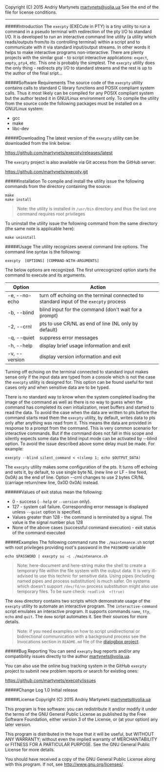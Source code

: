 Copyright (C) 2015 Andriy Martynets <martynets@volia.ua>
See the end of the file for license conditions.

-------------------------------------------------------------------------------

#####Introduction
The `execpty` (EXECute in PTY) is a tiny utility to run a command in a pseudo terminal with redirection of the pty I/O to standard I/O. It is developed to run an interactive command line utility (a utility which reads/outputs from/to its controlling terminal) within a script and to communicate with it via standard input/output streams. In other words it helps to make interactive programs non-interactive.
There are plenty projects with the similar goal - to script interactive applications: `expect`, `empty`, `pty4`, etc. This one is probably the simplest. The `execpty` utility does the only thing - redirects pty I/O to standard streams and the rest is up to the author of the final sript...

#####Software Requirements
The source code of the `execpty` utility contains calls to standard C library functions and POSIX compliant system calls. Thus it most likely can be compiled for any POSIX compliant system but the author tested it in GNU/Linux environment only.
To compile the utility from the source code the following packages must be installed on a GNU/Linux system:
- gcc
- make
- libc-dev

#####Downloading
The latest version of the `execpty` utility can be downloaded from the link below:

https://github.com/martynets/execpty/releases/latest

The `execpty` project is also available via Git access from the GitHub server:

https://github.com/martynets/execpty.git

#####Installation
To compile and install the utility issue the following commands from the directory containing the source:
```
make
make install
```
> Note: the utility is installed in `/usr/bin` directory and thus the last one command requires root privileges

To uninstall the utility issue the following command from the same directory (the same note is applicable here):
```
make uninstall
```
#####Usage
The utility recognizes several command line options. The command line syntax is the following:
```
execpty  [OPTIONS] [COMMAND-WITH-ARGUMENTS]
```
The below options are recognized. The first unrecognized option starts the command to execute and its arguments.

|Option|Action|
|------|------|
|-e, --no-echo|turn off echoing on the terminal connected to standard input of the `execpty` process|
|-b, --blind|blind input for the command (don't wait for a prompt)|
|-2, --crnl|pts to use CR/NL as end of line (NL only by default)|
|-q, --quiet|suppress error messages|
|-h, --help|display brief usage information and exit|
|-v, --version|display version information and exit|

Turning off echoing on the terminal connected to standard input makes sense only if the input data are typed from a console which is not the case the `execpty` utility is designed for. This option can be found useful for test cases only and when sensitive data are to be typed.

There is no standard way to know when the system completed loading the image of the command as well as there is no way to guess when the command has completed its own initialization, reset buffers and started to read the data. To avoid the case when the data are written to pts before the command starts read them the `execpty` utility, by default, writes data to pts only after anything was read from it. This means the data are provided in response to a prompt from the command. This is very common scenario for interactive commands. But if the command does not fall in this scope and silently expects some data the blind input mode can be activated by --blind option. To avoid the issue described above some delay must be made. For example:
```
execpty --blind silent_command < <(sleep 1; echo $OUTPUT_DATA)
```
The `execpty` utility makes some configuration of the pts. It turns off echoing and sets it, by default, to use single byte NL (new line or LF - line feed, 0x0A) as the end of line. Option --crnl changes to use 2 bytes CR/NL (carriage return/new line, 0x0D 0x0A) instead.

######Values of exit status mean the following:
- 0 - success (`--help` or `--version` only).
- 127 - system call failure. Corresponding error message is displayed unless `--quiet` option is specified.
- Values greater than 128 - the command is terminated by a signal. The value is the signal number plus 128
- None of the above cases (successful command execution) - exit status of the command executed

#####Examples
The following command runs the `./maintenance.sh` script with root privileges providing root's password in the `PASSWORD` variable
```
echo $PASSWORD | execpty su -c ./maintenance.sh
```
> Note: here-document and here-string make the shell to create a temporary file within the file system with the output data. It is very ill-advised to use this technic for sensitive data. Using pipes (including named pipes and process substitution) is much safer. On systems which doesn't support `/dev/fd/nn` process substitution might also use temporary files. To be sure check: `readlink  <(true)`

The `demo` directory contains two scripts which demonstrate usage of the `execpty` utility to automate an interactive program. The `interactive-command` script emulates an interactive program. It supports commands `name`, `tty`, `echo` and `quit`. The `demo` script automates it. See their sources for more details.

> Note: if you need examples on how to script unidirectional or bidirectional communication with a background process see the Invocations section in `README.md` file of the [dialogbox project](https://github.com/martynets/dialogbox/).

#####Bug Reporting
You can send `execpty` bug reports and/or any compatibility issues directly to the author <martynets@volia.ua>.

You can also use the online bug tracking system in the GitHub `execpty` project to submit new problem reports or search for existing ones:

  https://github.com/martynets/execpty/issues

#####Change Log
1.0    Initial release

#####License
Copyright (C) 2015 Andriy Martynets <martynets@volia.ua>

This program is free software: you can redistribute it and/or modify it under the terms of the GNU General Public License as published by the Free Software Foundation, either version 3 of the License, or (at your option) any later version.

This program is distributed in the hope that it will be useful, but WITHOUT ANY WARRANTY; without even the implied warranty of MERCHANTABILITY or FITNESS FOR A PARTICULAR PURPOSE.  See the GNU General Public License for more details.

You should have received a copy of the GNU General Public License along with this program.  If not, see <http://www.gnu.org/licenses/>.
